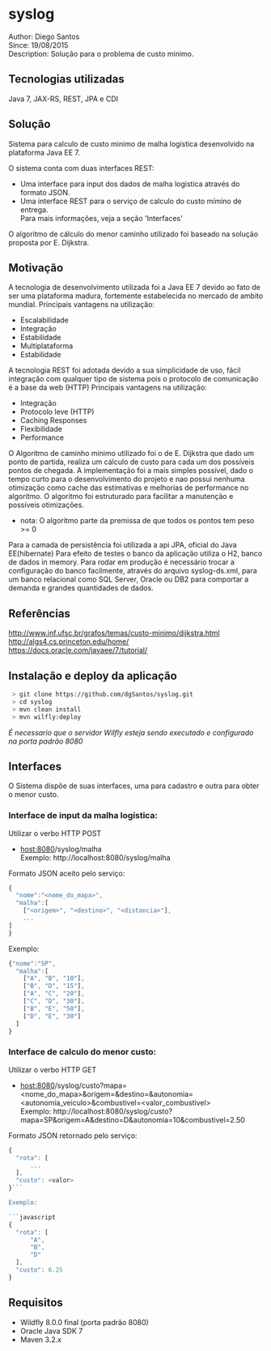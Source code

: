 syslog
========================
Author: Diego Santos<br/>
Since: 19/08/2015<br/>
Description: Solução para o problema de custo minimo.<br/>

Tecnologias utilizadas
------------------------
Java 7, JAX-RS, REST, JPA e CDI

Solução
------------------------
Sistema para calculo de custo minimo de malha logística desenvolvido na plataforma Java EE 7.

O sistema conta com duas interfaces REST:
  - Uma interface para input dos dados de malha logistica através do formato JSON.
  - Uma interface REST para o serviço de calculo do custo mímino de entrega.  
Para mais informações, veja a seção 'Interfaces'
  
O algoritmo de cálculo do menor caminho utilizado foi baseado na solução proposta por E. Dijkstra.

Motivação
------------------------
A tecnologia de desenvolvimento utilizada foi a Java EE 7 devido ao fato de ser uma plataforma madura, fortemente estabelecida no mercado de ambito mundial.
Principais vantagens na utilização:
  - Escalabilidade
  - Integração
  - Estabilidade
  - Multiplataforma
  - Estabilidade

A tecnologia REST foi adotada devido a sua simplicidade de uso, fácil integração com qualquer tipo de sistema pois o protocolo de comunicação é a base da web (HTTP)
Principais vantagens na utilização:
  - Integração
  - Protocolo leve (HTTP)
  - Caching Responses
  - Flexibilidade
  - Performance
  
O Algoritmo de caminho minimo utilizado foi o de E. Dijkstra que dado um ponto de partida, realiza um cálculo de custo para cada um dos possíveis pontos de chegada.
A implementação foi a mais simples possível, dado o tempo curto para o desenvolvimento do projeto e nao possui nenhuma otimização como cache das estimativas e melhorias de performance no algoritmo.
O algoritmo foi estruturado para facilitar a manutenção e possíveis otimizações.
* nota: O algoritmo parte da premissa de que todos os pontos tem peso >= 0

Para a camada de persistência foi utilizada a api JPA, oficial do Java EE(hibernate)
Para efeito de testes o banco da aplicação utiliza o H2, banco de dados in memory.
Para rodar em produção é necessário trocar a configuração do banco facilmente, através do arquivo syslog-ds.xml, para um banco relacional como SQL Server, Oracle ou DB2 para comportar a demanda e grandes quantidades de dados.

Referências
------------------------
http://www.inf.ufsc.br/grafos/temas/custo-minimo/dijkstra.html<br/>
http://algs4.cs.princeton.edu/home/<br/>
https://docs.oracle.com/javaee/7/tutorial/<br/>

  
Instalação e deploy da aplicação
------------------------
```sh
 > git clone https://github.com/dgSantos/syslog.git
 > cd syslog
 > mvn clean install
 > mvn wilfly:deploy
```

*É necessario que o servidor Wilfly esteja sendo executado e configurado na porta padrão 8080*

Interfaces
------------------------
O Sistema dispõe de suas interfaces, uma para cadastro e outra para obter o menor custo.

<h3>Interface de input da malha logística:</h3>

Utilizar o verbo HTTP POST<br/>
  - <host:8080>/syslog/malha<br/>
    Exemplo: http://localhost:8080/syslog/malha<br/>

Formato JSON aceito pelo serviço:

```javascript
{
  "nome":"<nome_do_mapa>",
  "malha":[
    ["<origem>", "<destino>", "<distancia>"],
    ...
]
}
```

Exemplo:

```javascript
{"nome":"SP",
  "malha":[
    ["A", "B", "10"],
    ["B", "D", "15"],
    ["A", "C", "20"],
    ["C", "D", "30"],
    ["B", "E", "50"],
    ["D", "E", "30"]
  ]
}
```

<h3>Interface de calculo do menor custo:</h3>

Utilizar o verbo HTTP GET<br/>
  - <host:8080>/syslog/custo?mapa=<nome_do_mapa>&origem=<origem>&destino=<destino>&autonomia=<autonomia_veiculo>&combustivel=<valor_combustivel><br/>
    Exemplo: http://localhost:8080/syslog/custo?mapa=SP&origem=A&destino=D&autonomia=10&combustivel=2.50<br/>

Formato JSON retornado pelo serviço:

```javascript
{
  "rota": [
      ...
  ],
  "custo": <valor>
}```

Exemplo:

```javascript
{
  "rota": [
      "A",
      "B",
      "D"
  ],
  "custo": 6.25
}
```

Requisitos
------------------------
 - Wildfly 8.0.0 final (porta padrão 8080)
 - Oracle Java SDK 7
 - Maven 3.2.x


  

